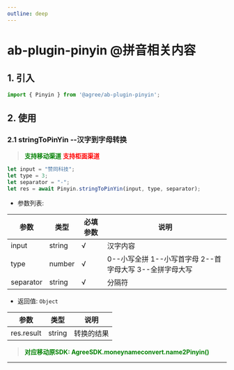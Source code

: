 ```yaml
---
outline: deep
---
```

# ab-plugin-pinyin @拼音相关内容

## 1. 引入

```js
import { Pinyin } from '@agree/ab-plugin-pinyin';
```

## 2. 使用

###  2.1 stringToPinYin --汉字到字母转换

> <font color ='green' style="font-weight:bold">支持移动渠道</font>
> <font color ='red' style="font-weight:bold">支持柜面渠道</font>

```js
let input = "赞同科技";  
let type = 3; 
let separator = "-"; 
let res = await Pinyin.stringToPinYin(input, type, separator);
```

- 参数列表: 

| 参数    | 类型   | 必填参数 |说明    |
| ------- | ------ | ---|------------------ |
| input | string | √ | 汉字内容 |
| type | number | √ | 0--小写全拼 1--小写首字母 2--首字母大写 3--全拼字母大写 |
| separator | string | √ | 分隔符 |

- 返回值: `Object`

| 参数    | 类型   | 说明    |
| ------- | ------ |------------------ |
| res.result | string | 转换的结果 |

> <font color ='green' style="font-weight:bold">对应移动原SDK: AgreeSDK.moneynameconvert.name2Pinyin()</font>
-------------------------------------------------------

